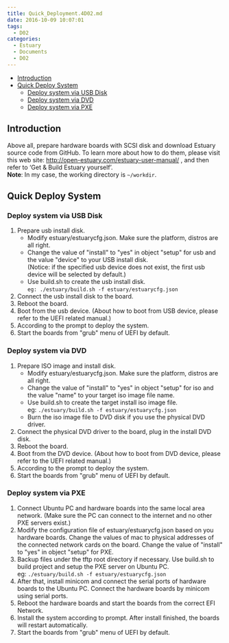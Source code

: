 ```yaml
---
title: Quick_Deployment.4D02.md
date: 2016-10-09 10:07:01
tags:
  - D02
categories:
  - Estuary
  - Documents
  - D02
---
```

* [Introduction](#1)
* [Quick Deploy System](#2)
   * [Deploy system via USB Disk](#2.1)
   * [Deploy system via DVD](#2.2)
   * [Deploy system via PXE](#2.3)

<!--more-->

## <a name="1">Introduction</a>

Above all, prepare hardware boards with SCSI disk and download Estuary source code from GitHub.
To learn more about how to do them, please visit this web site: http://open-estuary.com/estuary-user-manual/ , and then refer to ‘Get & Build Estuary yourself’.  
**Note**: In my case, the working directory is `~/workdir`.

## <a name="2">Quick Deploy System</a>
### <a name="2.1">Deploy system via USB Disk</a>

1. Prepare usb install disk.
    * Modify estuary/estuarycfg.json. Make sure the platform, distros are all right.  
    * Change the value of "install" to "yes" in object "setup" for usb and the value "device" to your USB install disk.  
      (Notice: if the specified usb device does not exist, the first usb device will be selected by default.)  
    * Use build.sh to create the usb install disk.  
      `eg: ./estuary/build.sh -f estuary/estuarycfg.json`  
2. Connect the usb install disk to the board.  
3. Reboot the board.  
4. Boot from the usb device. (About how to boot from USB device, please refer to the UEFI related manual.)  
5. According to the prompt to deploy the system.  
6. Start the boards from "grub" menu of UEFI by default.  

### <a name="2.2">Deploy system via DVD</a>

1. Prepare ISO image and install disk.
   * Modify estuary/estuarycfg.json. Make sure the platform, distros are all right.  
   * Change the value of "install" to "yes" in object "setup" for iso and the value "name" to your target iso image file name.  
   * Use build.sh to create the target install iso image file.  
     eg: `./estuary/build.sh -f estuary/estuarycfg.json`  
   * Burn the iso image file to DVD disk if you use the physical DVD driver.  
2. Connect the physical DVD driver to the board, plug in the install DVD disk.  
3. Reboot the board.  
4. Boot from the DVD device. (About how to boot from DVD device, please refer to the UEFI related manual.)  
5. According to the prompt to deploy the system.  
6. Start the boards from "grub" menu of UEFI by default.

### <a name="2.3">Deploy system via PXE</a>

1. Connect Ubuntu PC and hardware boards into the same local area network. (Make sure the PC can connect to the internet and no other PXE servers exist.)  
2. Modify the configuration file of estuary/estuarycfg.json based on you hardware boards. Change the values of mac to physical addresses of the connected network cards on the board. Change the value of "install" to "yes" in object "setup" for PXE.  
3. Backup files under the tftp root directory if necessary. Use build.sh to build project and setup the PXE server on Ubuntu PC.  
   eg: `./estuary/build.sh -f estuary/estuarycfg.json`  
4. After that, install minicom and connect the serial ports of hardware boards to the Ubuntu PC. Connect the hardware boards by minicom using serial ports.  
5. Reboot the hardware boards and start the boards from the correct EFI Network.  
6. Install the system according to prompt. After install finished, the boards will restart automatically.  
7. Start the boards from "grub" menu of UEFI by default.
